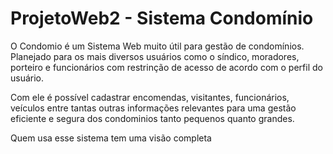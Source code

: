 <span style="color=red;">ProjetoWeb2 - Sistema Condomínio</span>
===========

O Condomio é um Sistema Web muito útil para gestão de condomínios. Planejado para os mais diversos usuários como o síndico, 
moradores, porteiro e funcionários com restrinção de acesso de acordo com o perfil do usuário.

Com ele é possível cadastrar encomendas, visitantes, funcionários, veículos entre tantas outras informações relevantes 
para uma gestão eficiente e segura dos condominios tanto pequenos quanto grandes.

Quem usa esse sistema tem uma visão completa 	
